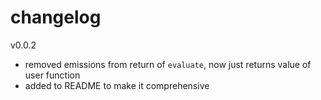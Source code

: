 # changelog

v0.0.2
* removed emissions from return of `evaluate`, now just returns value of user function
* added to README to make it comprehensive
